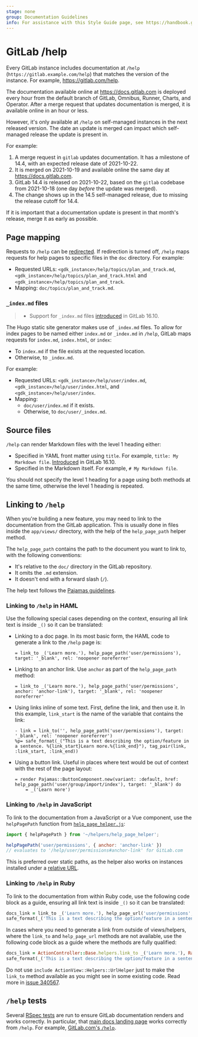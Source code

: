```yaml
---
stage: none
group: Documentation Guidelines
info: For assistance with this Style Guide page, see https://handbook.gitlab.com/handbook/product/ux/technical-writing/#assignments-to-other-projects-and-subjects.
---
```


# GitLab /help

Every GitLab instance includes documentation at `/help` (`https://gitlab.example.com/help`)
that matches the version of the instance. For example, <https://gitlab.com/help>.

The documentation available online at <https://docs.gitlab.com> is deployed every
hour from the default branch of GitLab, Omnibus, Runner, Charts, and Operator.
After a merge request that updates documentation is merged, it is available online
in an hour or less.

However, it's only available at `/help` on self-managed instances in the next released
version. The date an update is merged can impact which self-managed release the update
is present in.

For example:

1. A merge request in `gitlab` updates documentation. It has a milestone of 14.4,
   with an expected release date of 2021-10-22.
1. It is merged on 2021-10-19 and available online the same day at <https://docs.gitlab.com>.
1. GitLab 14.4 is released on 2021-10-22, based on the `gitlab` codebase from 2021-10-18
   (one day *before* the update was merged).
1. The change shows up in the 14.5 self-managed release, due to missing the release cutoff
   for 14.4.

If it is important that a documentation update is present in that month's release,
merge it as early as possible.

## Page mapping

Requests to `/help` can be [redirected](../../administration/settings/help_page.md#redirect-help-pages). If redirection
is turned off, `/help` maps requests for help pages to specific files in the `doc`
directory. For example:

- Requested URLs: `<gdk_instance>/help/topics/plan_and_track.md`, `<gdk_instance>/help/topics/plan_and_track.html`
  and `<gdk_instance>/help/topics/plan_and_track`.
- Mapping: `doc/topics/plan_and_track.md`.

### `_index.md` files

> - Support for `_index.md` files [introduced](https://gitlab.com/gitlab-org/gitlab/-/merge_requests/144419) in GitLab 16.10.

The Hugo static site generator makes use of `_index.md` files. To allow for index pages to be
named either `index.md` or `_index.md` in `/help`, GitLab maps requests for `index.md`, `index.html`, or `index`:

- To `index.md` if the file exists at the requested location.
- Otherwise, to `_index.md`.

For example:

- Requested URLs: `<gdk_instance>/help/user/index.md`, `<gdk_instance>/help/user/index.html`, and
  `<gdk_instance>/help/user/index`.
- Mapping:
  - `doc/user/index.md` if it exists.
  - Otherwise, to `doc/user/_index.md`.

## Source files

`/help` can render Markdown files with the level 1 heading either:

- Specified in YAML front matter using `title`. For example, `title: My Markdown file`.
  [Introduced](https://gitlab.com/gitlab-org/gitlab/-/merge_requests/145627) in GitLab 16.10.
- Specified in the Markdown itself. For example, `# My Markdown file`.

You should not specify the level 1 heading for a page using both methods at the same time, otherwise the level 1 heading
is repeated.

## Linking to `/help`

When you're building a new feature, you may need to link to the documentation
from the GitLab application. This is usually done in files inside the
`app/views/` directory, with the help of the `help_page_path` helper method.

The `help_page_path` contains the path to the document you want to link to,
with the following conventions:

- It's relative to the `doc/` directory in the GitLab repository.
- It omits the `.md` extension.
- It doesn't end with a forward slash (`/`).

The help text follows the [Pajamas guidelines](https://design.gitlab.com/usability/contextual-help#formatting-help-content).

### Linking to `/help` in HAML

Use the following special cases depending on the context, ensuring all link text
is inside `_()` so it can be translated:

- Linking to a doc page. In its most basic form, the HAML code to generate a
  link to the `/help` page is:

  ```haml
  = link_to _('Learn more.'), help_page_path('user/permissions'), target: '_blank', rel: 'noopener noreferrer'
  ```

- Linking to an anchor link. Use `anchor` as part of the `help_page_path`
  method:

  ```haml
  = link_to _('Learn more.'), help_page_path('user/permissions', anchor: 'anchor-link'), target: '_blank', rel: 'noopener noreferrer'
  ```

- Using links inline of some text. First, define the link, and then use it. In
  this example, `link_start` is the name of the variable that contains the
  link:

  ```haml
  - link = link_to('', help_page_path('user/permissions'), target: '_blank', rel: 'noopener noreferrer')
  %p= safe_format(_("This is a text describing the option/feature in a sentence. %{link_start}Learn more.%{link_end}"), tag_pair(link, :link_start, :link_end))
  ```

- Using a button link. Useful in places where text would be out of context with
  the rest of the page layout:

  ```haml
  = render Pajamas::ButtonComponent.new(variant: :default, href: help_page_path('user/group/import/index'), target: '_blank') do
      = _('Learn more')
  ```

### Linking to `/help` in JavaScript

To link to the documentation from a JavaScript or a Vue component, use the `helpPagePath` function from [`help_page_helper.js`](https://gitlab.com/gitlab-org/gitlab/-/blob/master/app/assets/javascripts/helpers/help_page_helper.js):

```javascript
import { helpPagePath } from '~/helpers/help_page_helper';

helpPagePath('user/permissions', { anchor: 'anchor-link' })
// evaluates to '/help/user/permissions#anchor-link' for GitLab.com
```

This is preferred over static paths, as the helper also works on instances installed under a [relative URL](../../install/relative_url.md).

### Linking to `/help` in Ruby

To link to the documentation from within Ruby code, use the following code block as a guide, ensuring all link text is inside `_()` so it can
be translated:

```ruby
docs_link = link_to _('Learn more.'), help_page_url('user/permissions', anchor: 'anchor-link'), target: '_blank', rel: 'noopener noreferrer'
safe_format(_('This is a text describing the option/feature in a sentence. %{docs_link}'), docs_link: docs_link)
```

In cases where you need to generate a link from outside of views/helpers, where the `link_to` and `help_page_url` methods are not available, use the following code block
as a guide where the methods are fully qualified:

```ruby
docs_link = ActionController::Base.helpers.link_to _('Learn more.'), Rails.application.routes.url_helpers.help_page_url('user/permissions', anchor: 'anchor-link'), target: '_blank', rel: 'noopener noreferrer'
safe_format(_('This is a text describing the option/feature in a sentence. %{docs_link}'), docs_link: docs_link)
```

Do not use `include ActionView::Helpers::UrlHelper` just to make the `link_to` method available as you might see in some existing code. Read more in
[issue 340567](https://gitlab.com/gitlab-org/gitlab/-/issues/340567).

## `/help` tests

Several [RSpec tests](https://gitlab.com/gitlab-org/gitlab/-/blob/master/spec/features/help_pages_spec.rb)
are run to ensure GitLab documentation renders and works correctly. In particular, that [main docs landing page](../../index.md) works correctly from `/help`.
For example, [GitLab.com's `/help`](https://gitlab.com/help).
